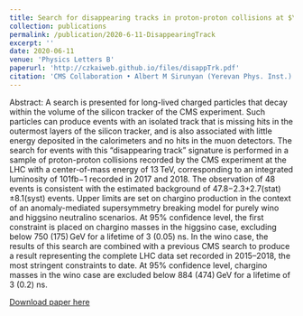 ```yaml
---
title: Search for disappearing tracks in proton-proton collisions at $\sqrt{s} =$ 13 TeV 
collection: publications
permalink: /publication/2020-6-11-DisappearingTrack
excerpt: ''
date: 2020-06-11
venue: 'Physics Letters B'
paperurl: 'http://czkaiweb.github.io/files/disappTrk.pdf'
citation: 'CMS Collaboration • Albert M Sirunyan (Yerevan Phys. Inst.) et al. (2020). &quot;Search for disappearing tracks in proton-proton collisions at $\sqrt{s} =$ 13 TeV &quot; <i>Phys.Lett.B</i>.  806 (2020) 135502'
---
```

Abstract:
A search is presented for long-lived charged particles that decay within the volume of the silicon tracker of the CMS experiment. Such particles can produce events with an isolated track that is missing hits in the outermost layers of the silicon tracker, and is also associated with little energy deposited in the calorimeters and no hits in the muon detectors. The search for events with this “disappearing track” signature is performed in a sample of proton-proton collisions recorded by the CMS experiment at the LHC with a center-of-mass energy of 13 TeV, corresponding to an integrated luminosity of 101fb−1 recorded in 2017 and 2018. The observation of 48 events is consistent with the estimated background of 47.8−2.3+2.7(stat)±8.1(syst) events. Upper limits are set on chargino production in the context of an anomaly-mediated supersymmetry breaking model for purely wino and higgsino neutralino scenarios. At 95% confidence level, the first constraint is placed on chargino masses in the higgsino case, excluding below 750 (175) GeV for a lifetime of 3 (0.05) ns. In the wino case, the results of this search are combined with a previous CMS search to produce a result representing the complete LHC data set recorded in 2015–2018, the most stringent constraints to date. At 95% confidence level, chargino masses in the wino case are excluded below 884 (474) GeV for a lifetime of 3 (0.2) ns.

[Download paper here](https://inspirehep.net/literature/1790827)